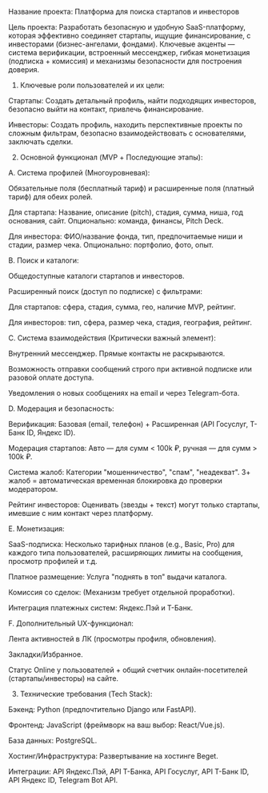 Название проекта: Платформа для поиска стартапов и инвесторов 

Цель проекта: Разработать безопасную и удобную SaaS-платформу, которая эффективно соединяет стартапы, ищущие финансирование, с инвесторами (бизнес-ангелами, фондами). Ключевые акценты — система верификации, встроенный мессенджер, гибкая монетизация (подписка + комиссия) и механизмы безопасности для построения доверия.

1. Ключевые роли пользователей и их цели:

Стартапы: Создать детальный профиль, найти подходящих инвесторов, безопасно выйти на контакт, привлечь финансирование.

Инвесторы: Создать профиль, находить перспективные проекты по сложным фильтрам, безопасно взаимодействовать с основателями, заключать сделки.

2. Основной функционал (MVP + Последующие этапы):

A. Система профилей (Многоуровневая):

Обязательные поля (бесплатный тариф) и расширенные поля (платный тариф) для обеих ролей.

Для стартапа: Название, описание (pitch), стадия, сумма, ниша, год основания, сайт. Опционально: команда, финансы, Pitch Deck.

Для инвестора: ФИО/название фонда, тип, предпочитаемые ниши и стадии, размер чека. Опционально: портфолио, фото, опыт.

B. Поиск и каталоги:

Общедоступные каталоги стартапов и инвесторов.

Расширенный поиск (доступ по подписке) с фильтрами:

Для стартапов: сфера, стадия, сумма, гео, наличие MVP, рейтинг.

Для инвесторов: тип, сфера, размер чека, стадия, география, рейтинг.

C. Система взаимодействия (Критически важный элемент):

Внутренний мессенджер. Прямые контакты не раскрываются.

Возможность отправки сообщений строго при активной подписке или разовой оплате доступа.

Уведомления о новых сообщениях на email и через Telegram-бота.

D. Модерация и безопасность:

Верификация: Базовая (email, телефон) + Расширенная (API Госуслуг, Т-Банк ID, Яндекс ID).

Модерация стартапов: Авто — для сумм < 100k ₽, ручная — для сумм > 100k ₽.

Система жалоб: Категории "мошенничество", "спам", "неадекват". 3+ жалоб = автоматическая временная блокировка до проверки модератором.

Рейтинг инвесторов: Оценивать (звезды + текст) могут только стартапы, имевшие с ним контакт через платформу.

E. Монетизация:

SaaS-подписка: Несколько тарифных планов (e.g., Basic, Pro) для каждого типа пользователей, расширяющих лимиты на сообщения, просмотр профилей и т.д.

Платное размещение: Услуга "поднять в топ" выдачи каталога.

Комиссия со сделок: (Механизм требует отдельной проработки).

Интеграция платежных систем: Яндекс.Пэй и Т-Банк.

F. Дополнительный UX-функционал:

Лента активностей в ЛК (просмотры профиля, обновления).

Закладки/Избранное.

Статус Online у пользователей + общий счетчик онлайн-посетителей (стартапы/инвесторы) на сайте.

3. Технические требования (Tech Stack):

Бэкенд: Python (предпочтительно Django или FastAPI).

Фронтенд: JavaScript (фреймворк на ваш выбор: React/Vue.js).

База данных: PostgreSQL.

Хостинг/Инфраструктура: Развертывание на хостинге Beget.

Интеграции: API Яндекс.Пэй, API Т-Банка, API Госуслуг, API Т-Банк ID, API Яндекс ID, Telegram Bot API.